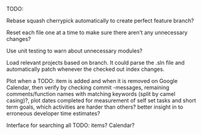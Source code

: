 TODO:

Rebase squash cherrypick automatically to create perfect feature branch?

Reset each file one at a time to make sure there aren't any unnecessary changes?

Use unit testing to warn about unnecessary modules?

Load relevant projects based on branch.  It could parse the .sln file and automatically patch whenever the checked out index changes.

Plot when a TODO: item is added and when it is removed on Google Calendar, then verify by checking commit -messages, remaining comments/function names with matching keywords (split by camel casing)?, plot dates completed for measurement of self set tasks and short term goals, which activities are harder than others?  better insight in to erroneous developer time estimates?

Interface for searching all TODO: items?  Calendar?

